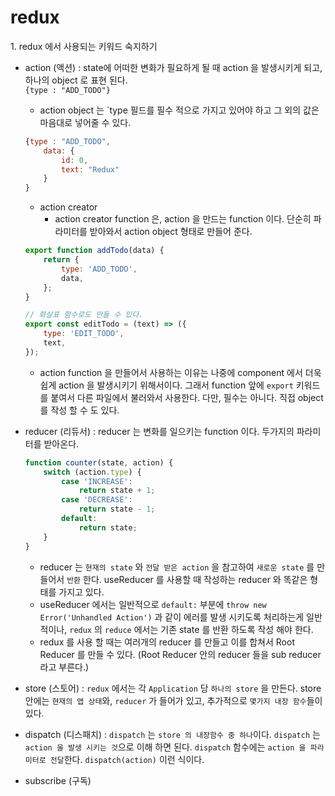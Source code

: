 <h1>redux</h1>
1. redux 에서 사용되는 키워드 숙지하기

-   action (액션) : state에 어떠한 변화가 필요하게 될 때 action 을 발생시키게 되고, 하나의 object 로 표현 된다.  
    `{type : "ADD_TODO"}`

    -   action object 는 `type 필드를 필수 적으로 가지고 있어야 하고 그 외의 값은 마음대로 넣어줄 수 있다.

    ```javascript
    {type : "ADD_TODO",
        data: {
            id: 0,
            text: "Redux"
        }
    }
    ```

    -   action creator
        -   action creator function 은, action 을 만드는 function 이다. 단순히 파라미터를 받아와서 action object 형태로 만들어 준다.

    ```javascript
    export function addTodo(data) {
        return {
            type: 'ADD_TODO',
            data,
        };
    }

    // 화살표 함수로도 만들 수 있다.
    export const editTodo = (text) => ({
        type: 'EDIT_TODO',
        text,
    });
    ```

    -   action function 을 만들어서 사용하는 이유는 나중에 component 에서 더욱 쉽게 action 을 발생시키기 위해서이다. 그래서 function 앞에 `export` 키워드를 붙여서 다른 파일에서 불러와서 사용한다. 다만, 필수는 아니다. 직접 object 를 작성 할 수 도 있다.

-   reducer (리듀서) : reducer 는 변화를 일으키는 function 이다. 두가지의 파라미터를 받아온다.

    ```javascript
    function counter(state, action) {
        switch (action.type) {
            case 'INCREASE':
                return state + 1;
            case 'DECREASE':
                return state - 1;
            default:
                return state;
        }
    }
    ```

    -   reducer 는 `현재의 state` 와 `전달 받은 action` 을 참고하여 `새로운 state` 를 만들어서 `반환` 한다. useReducer 를 사용할 때 작성하는 reducer 와 똑같은 형태를 가지고 있다.
    -   useReducer 에서는 일반적으로 `default:` 부분에 `throw new Error('Unhandled Action')` 과 같이 에러를 발생 시키도록 처리하는게 일반적이나, `redux` 의 `reduce` 에서는 기존 state 를 반환 하도록 작성 해야 한다.
    -   redux 를 사용 할 때는 여러개의 reducer 를 만들고 이를 합쳐서 Root Reducer 를 만들 수 있다. (Root Reducer 안의 reducer 들을 sub reducer 라고 부른다.)

-   store (스토어) : `redux` 에서는 각 `Application` 당 `하나의 store` 을 만든다. store 안에는 `현재의 앱 상태`와, `reducer` 가 들어가 있고, 추가적으로 `몇가지 내장 함수`들이 있다.

-   dispatch (디스패치) : `dispatch` 는 `store 의 내장함수 중 하나`이다. `dispatch` 는 `action 을 발생 시키는 것`으로 이해 하면 된다. `dispatch` 함수에는 `action 을 파라미터로 전달`한다. `dispatch(action)` 이런 식이다.

-   subscribe (구독)
